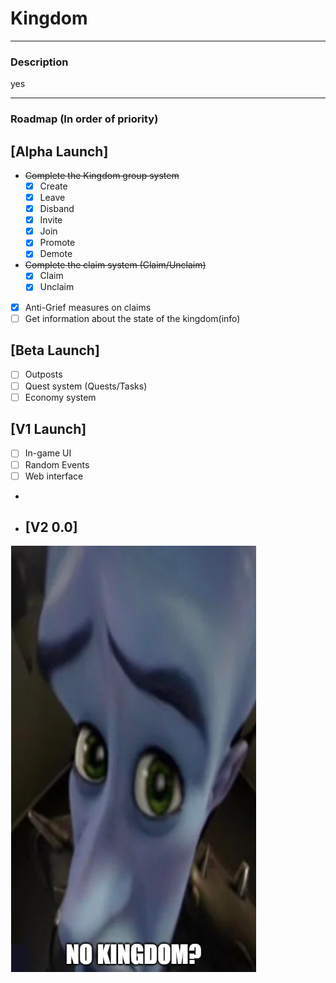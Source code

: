 # Kingdom
 ***
### Description
yes
 ***
### Roadmap (In order of priority)

## [Alpha Launch]
- ~~Complete the Kingdom group system~~
  - [x] Create
  - [x] Leave
  - [x] Disband
  - [x] Invite
  - [x] Join
  - [x] Promote
  - [x] Demote
- ~~Complete the claim system (Claim/Unclaim)~~
  - [x] Claim
  - [x] Unclaim
- [x] Anti-Grief measures on claims
- [ ] Get information about the state of the kingdom(info)

## [Beta Launch]
- [ ] Outposts
- [ ] Quest system (Quests/Tasks)
- [ ] Economy system 

## [V1 Launch]
- [ ] In-game UI
- [ ] Random Events
- [ ] Web interface
- 
- ## [V2 0.0]

![UwU](image.png)